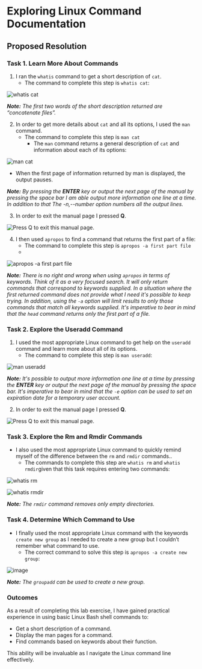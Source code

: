 # Exploring Linux Command Documentation

## Proposed Resolution

### Task 1. Learn More About Commands

1. I ran the `whatis` command to get a short description of `cat`.
    * The command to complete this step is `whatis cat`:

![whatis cat](https://github.com/user-attachments/assets/13006cdb-4520-43ac-8c42-22f4c017c7d1)

***Note:**  The first two words of the short description returned are “concatenate files”.*

2. In order to get more details about `cat` and all its options, I used the `man` command.
    * The command to complete this step is `man cat`
      * The `man` command returns a general description of `cat` and information about each of its options:

![man cat](https://github.com/user-attachments/assets/f839a8b1-e16d-42f3-bd30-6d6ab5361411)

* When the first page of information returned by man is displayed, the output pauses.

***Note:** By pressing the **ENTER** key or output the next page of the manual by pressing the space bar I am able output more information one line at a time. In addition to that The -n,--number option numbers all the output lines.*

3. In order to exit the manual page I pressed **Q**.

![Press Q to exit this manual page.](https://github.com/user-attachments/assets/446ab4b8-c9c1-4de7-ba03-97e53f343eb2)

4. I then used `apropos` to find a command that returns the first part of a file:
    * The command to complete this step is `apropos -a first part file`
    * 
![apropos -a first part file](https://github.com/user-attachments/assets/6471c114-0698-4298-a172-a0a50afc4c80)

***Note:** There is no right and wrong when using `apropos` in terms of keywords. Think of it as a very focused search. It will only return commands that correspond to keywords supplied. In a situation where the first returned command does not provide what I need it's possible to keep trying. In addition, using the `-a` option will limit results to only those commands that match all keywords supplied. It's imperative to bear in mind that the `head` command returns only the first part of a file.*


### Task 2. Explore the Useradd Command

1. I used the most appropriate Linux command to get help on the `useradd` command and learn more about all of its options.
    * The command to complete this step is `man useradd`:

![man useradd](https://github.com/user-attachments/assets/ef91616c-b58f-4670-a0de-6caa072964dd)

***Note:** It's possible to output more information one line at a time by pressing the **ENTER** key or output the next page of the manual by pressing the space bar. It's imperative to bear in mind that the `-e` option can be used to set an expiration date for a temporary user account.*

2. In order to exit the manual page I pressed **Q**.

![Press Q to exit this manual page.](https://github.com/user-attachments/assets/e57258b5-70d8-474f-881a-f5f6e1355d4d)

### Task 3. Explore the Rm and Rmdir Commands

* I also used the most appropriate Linux command to quickly remind myself of the difference between the `rm` and `rmdir` commands..
    * The commands to complete this step are `whatis rm` and `whatis rmdir`given that this task requires entering two commands:

![whatis rm](https://github.com/user-attachments/assets/c5664b34-7266-453a-a93f-ae98ffbf92f3)

![whatis rmdir](https://github.com/user-attachments/assets/5bd046d3-e168-41bc-bc4f-baff413064a2)

***Note:** The `rmdir` command removes only empty directories.*

### Task 4. Determine Which Command to Use

  * I finally used the most appropriate Linux command with the keywords `create new group` as I needed to create a new group but I couldn’t remember what command to use.
    * The correct command to solve this step is `apropos -a create new group`:

![image](https://github.com/user-attachments/assets/0a9fc556-ccda-430a-93bf-8e4ebf658560)

***Note:** The `groupadd` can be used to create a new group.*

### Outcomes

As a result of completing this lab exercise, I have gained practical experience in using basic Linux Bash shell commands to:

* Get a short description of a command.
* Display the man pages for a command.
* Find commands based on keywords about their function.

This ability will be invaluable as I navigate the Linux command line effectively.
